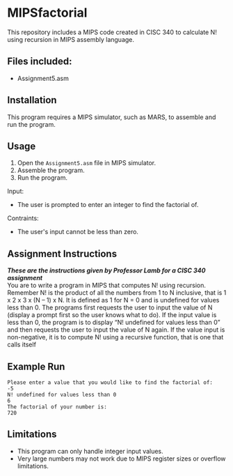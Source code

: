 # MIPSfactorial
This repository includes a MIPS code created in CISC 340 to calculate N! using recursion in MIPS assembly language.

## Files included:
- Assignment5.asm

## Installation
This program requires a MIPS simulator, such as MARS, to assemble and run the program.

## Usage
1. Open the ```Assignment5.asm``` file in MIPS simulator.
2. Assemble the program.
3. Run the program.
   
Input:
- The user is prompted to enter an integer to find the factorial of.
  
Contraints:
- The user's input cannot be less than zero.

## Assignment Instructions
***These are the instructions given by Professor Lamb for a CISC 340 assignment*** <br>
You are to write a program in MIPS that computes N! using recursion. Remember N! is the product of
all the numbers from 1 to N inclusive, that is 1 x 2 x 3 x (N – 1) x N. It is defined as 1 for N = 0 and is
undefined for values less than 0.
The programs first requests the user to input the value of N (display a prompt first so the user knows
what to do). If the input value is less than 0, the program is to display “N! undefined for values less than
0” and then requests the user to input the value of N again. If the value input is non-negative, it is to
compute N! using a recursive function, that is one that calls itself
  
## Example Run
```
Please enter a value that you would like to find the factorial of:
-5
N! undefined for values less than 0
6
The factorial of your number is:
720
```

## Limitations
- This program can only handle integer input values.
- Very large numbers may not work due to MIPS register sizes or overflow limitations.
